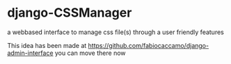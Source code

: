 django-CSSManager
=================

a webbased interface to manage css file(s) through a user friendly features

This idea has been made at https://github.com/fabiocaccamo/django-admin-interface you can move there now
